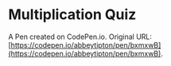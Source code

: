 # Multiplication Quiz

A Pen created on CodePen.io. Original URL: [https://codepen.io/abbeytipton/pen/bxmxwB](https://codepen.io/abbeytipton/pen/bxmxwB).



